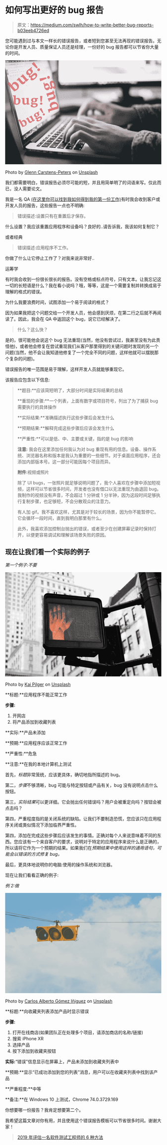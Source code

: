 # 如何写出更好的 bug 报告

> 原文：<https://medium.com/swlh/how-to-write-better-bug-reports-b03eeb4726ed>

您可能遇到过与本文一样长的错误报告，或者短到您甚至无法再现的错误报告。无论你是开发人员、质量保证人员还是经理，一份好的 bug 报告都可以节省你大量的时间。

![](img/ed4cb661ba8687ae3e562004b3c1d827.png)

Photo by [Glenn Carstens-Peters](https://unsplash.com/@glenncarstenspeters?utm_source=medium&utm_medium=referral) on [Unsplash](https://unsplash.com?utm_source=medium&utm_medium=referral)

我们都需要明白，错误报告必须尽可能的短，并且用简单明了的词语来写。仅此而已，没人需要论文。

我是一名 QA [(在这里你可以找到我如何得到我的第一份工作)](https://hackernoon.com/how-i-got-a-software-tester-job-without-a-computer-science-degree-623fd84e4eeb)有时我会收到客户或开发人员的报告，这些报告一点也不明确:

> 错误描述:设置只有在重置后才保存。

什么设置？我应该重置应用程序和设备吗？良好的..请告诉我，我该如何复制它？

或者经典

> 错误描述:应用程序不工作。

你做了什么让它停止工作了？对我来说非常好..

运筹学

有时我会收到一份很长很长的报告。没有空格或标点符号，只有文本。让我忘记这一切的长短语是什么？我在看小说吗？哦，等等，这是一个需要复制并转换成易于理解的格式的错误。

为什么我要浪费时间，试图添加一个易于阅读的格式？

因为如果我把这个问题交给一个开发人员，他会感到厌烦，在第二行之后就不再阅读了。因此，我会在 QA 中返回这个 bug，说它已经解决了。

> 什么？这么快？

是的，很可能他会说这个 bug 无法重现(当然，他没有尝试过，我甚至没有为此责怪他)，或者他会修复在尝试重现我们从客户那里得到的关键问题时发现的另一个问题(当然，他不会让我知道他修复了一个完全不同的问题，这样他就可以摆脱那个复杂的问题)。

错误报告的唯一范围是易于理解，这样开发人员就能够重现它。

该报告应包含以下信息:

> **题目:**应该简短明了，大部分时间是实际结果的总结
> 
> **重现的步骤:**一个列表，上面有数字或项目符号，列出了为了捕获 bug 需要执行的具体操作
> 
> **实际结果:**准确描述执行这些步骤后会发生什么
> 
> **预期结果:**解释完成这些步骤后应该会发生什么
> 
> **严重性:**可以是低、中、主要或关键，指的是 bug 的影响
> 
> **注意:** 我会在这里添加任何我认为对 bug 重现有用的信息。设备、操作系统、浏览器名称和版本是我认为重要的一些细节。对于桌面应用程序，还会添加内部版本号。这一部分可能因每个项目而异。
> 
> **附件**:视频或照片
> 
> 除了 UI bugs，一张照片就足够说明问题了，我个人喜欢在步骤中添加短视频，这样可以节省很多时间，开发者也没有借口以无法重现为由退回 bug。我制作的视频没有声音，不会超过 1 分钟或 1 分半钟，因为这段时间足够执行复制步骤，也足够短，不会分散观众的注意力。
> 
> 有人加 gif。我不喜欢这样，尤其是对于较长的场景，因为你不能暂停它。它会循环一段时间，直到我明白那里有什么。
> 
> 此外，我喜欢添加控制台抛出的错误，或者至少在创建屏幕记录时保持打开，以便更容易调试和理解该场景失败的原因。

## 现在让我们看一个实际的例子

*第一个例子:不要*

![](img/f19f7b35064234787de43639b45af2ea.png)

Photo by [Kai Pilger](https://unsplash.com/@kaip?utm_source=medium&utm_medium=referral) on [Unsplash](https://unsplash.com?utm_source=medium&utm_medium=referral)

**标题:**应用程序不能正常工作

**步骤:**

1.  开网店
2.  将产品添加到收藏列表

**实际:**产品未添加

**预期:**应用程序应该正常工作

**严重性:**危急

**注意:**在我的本地计算机上测试

首先，*标题*非常笼统，应该更具体，确切地指所描述的 bug。

第二，*步骤*不够清晰，bug 可能与特定按钮或产品有关，bug 没有说明点击什么按钮。

第三，*实际结果*可以更详细。它会抛出任何错误吗？用户会被重定向吗？按钮会被点击吗？

第四，严重程度指的是关闭系统的缺陷。让我们不要制造恐慌，您应该只在应用程序关闭或类似情况下添加临界严重性。

第四，添加在完成这些步骤后应该发生的事情。正确对每个人来说意味着不同的东西。您应该有一个来自客户的要求，说明对于特定的应用程序来说什么是正确的，所以请将它作为一个预期的结果。如果我们在*预期结果中使用这样的通用语句，可能会以错误的方式修复 bug。*

最后，更具体地说明你的电脑:使用的操作系统和浏览器。

现在让我们看看正确的例子:

*例 2:做*

![](img/ec7961430654f70144ca916ff6600c3e.png)

Photo by [Carlos Alberto Gómez Iñiguez](https://unsplash.com/@iniguez?utm_source=medium&utm_medium=referral) on [Unsplash](https://unsplash.com?utm_source=medium&utm_medium=referral)

**标题:**向收藏夹列表添加产品时显示错误

**步骤:**

1.  打开在线商店(如果团队正在处理多个项目，请添加商店的名称/链接)
2.  搜索 iPhone XR
3.  选择产品
4.  按下添加到收藏夹按钮

**实际:**“错误”信息显示在屏幕上，产品未添加到收藏夹列表中

**预期:**显示“已成功添加到您的列表”消息，用户可以在收藏夹列表中找到该产品

**严重程度:**中等

**备注:**在 Windows 10 上测试，Chrome 74.0.3729.169

你想要哪一份报告？我肯定想要第二个。

我希望这篇文章对你有用，并且使用这个错误报告模板可以节省很多时间。谢谢大家！

> [2019 年评估一名软件测试工程师的 6 种方法](/@cristina.mtys/6-ways-to-evaluate-a-software-testing-engineer-9a391b0f0c66)